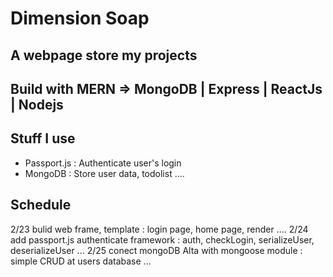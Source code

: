 # Dimension Soap 
## A webpage store my projects

## Build with MERN => MongoDB | Express | ReactJs | Nodejs

## Stuff I use
- Passport.js :
  Authenticate user's login
- MongoDB :
  Store user data, todolist ....

## Schedule
2/23 bulid web frame, template : login page, home page, render ....
2/24 add passport.js authenticate framework : auth, checkLogin, serializeUser, deserializeUser ...
2/25 conect mongoDB Alta with mongoose module : simple CRUD at users database ...
